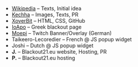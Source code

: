 * [Wikipedia](https://www.wikipedia.de/) – Texts, Initial idea
* [Kechha](https://twitter.com/KechhaHD) – Images, Texts, PR
* [XoverBit](https://twitter.com/t1m0n) – HTML, CSS, GitHub
* [IoApo](https://github.com/IoApo) – Greek blackout page
* [Moepi](https://www.twitch.tv/missmoep) – Twitch Banner/Overlay (German)
* Taikeero-Lecoredier – French @ JS popup widget
* Joshi – Dutch @ JS popup widget
* **J.** – Blackout21.eu website, Hosting, PR
* **P.** – Blackout21.eu hosting
